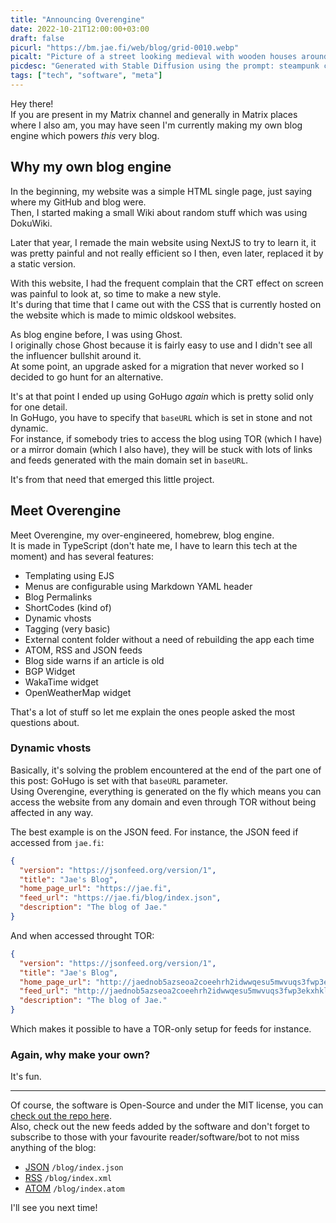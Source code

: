 ```yaml
---
title: "Announcing Overengine"
date: 2022-10-21T12:00:00+03:00
draft: false
picurl: "https://bm.jae.fi/web/blog/grid-0010.webp"
picalt: "Picture of a street looking medieval with wooden houses around"
picdesc: "Generated with Stable Diffusion using the prompt: steampunk city photorealistic; upscaled using chaiNNer"
tags: ["tech", "software", "meta"]
---
```


Hey there!  
If you are present in my Matrix channel and generally in Matrix places where I also am, you may have seen I'm currently making my own blog engine which powers _this_ very blog.

## Why my own blog engine

In the beginning, my website was a simple HTML single page, just saying where my GitHub and blog were.  
Then, I started making a small Wiki about random stuff which was using DokuWiki.

Later that year, I remade the main website using NextJS to try to learn it, it was pretty painful and not really efficient so I then, even later, replaced it by a static version.

With this website, I had the frequent complain that the CRT effect on screen was painful to look at, so time to make a new style.  
It's during that time that I came out with the CSS that is currently hosted on the website which is made to mimic oldskool websites.

As blog engine before, I was using Ghost.  
I originally chose Ghost because it is fairly easy to use and I didn't see all the influencer bullshit around it.  
At some point, an upgrade asked for a migration that never worked so I decided to go hunt for an alternative.

It's at that point I ended up using GoHugo _again_ which is pretty solid only for one detail.  
In GoHugo, you have to specify that `baseURL` which is set in stone and not dynamic.  
For instance, if somebody tries to access the blog using TOR (which I have) or a mirror domain (which I also have), they will be stuck with lots of links and feeds generated with the main domain set in `baseURL`.

It's from that need that emerged this little project.

## Meet Overengine

Meet Overengine, my over-engineered, homebrew, blog engine.  
It is made in TypeScript (don't hate me, I have to learn this tech at the moment) and has several features:

- Templating using EJS
- Menus are configurable using Markdown YAML header
- Blog Permalinks
- ShortCodes (kind of)
- Dynamic vhosts
- Tagging (very basic)
- External content folder without a need of rebuilding the app each time
- ATOM, RSS and JSON feeds
- Blog side warns if an article is old
- BGP Widget
- WakaTime widget
- OpenWeatherMap widget

That's a lot of stuff so let me explain the ones people asked the most questions about.

### Dynamic vhosts

Basically, it's solving the problem encountered at the end of the part one of this post: GoHugo is set with that `baseURL` parameter.  
Using Overengine, everything is generated on the fly which means you can access the website from any domain and even through TOR without being affected in any way.

The best example is on the JSON feed. For instance, the JSON feed if accessed from `jae.fi`:

```json
{
  "version": "https://jsonfeed.org/version/1",
  "title": "Jae's Blog",
  "home_page_url": "https://jae.fi",
  "feed_url": "https://jae.fi/blog/index.json",
  "description": "The blog of Jae."
}
```

And when accessed throught TOR:

```json
{
  "version": "https://jsonfeed.org/version/1",
  "title": "Jae's Blog",
  "home_page_url": "http://jaednob5azseoa2coeehrh2idwwqesu5mwvuqs3fwp3ekxhkl2lfpuyd.onion",
  "feed_url": "http://jaednob5azseoa2coeehrh2idwwqesu5mwvuqs3fwp3ekxhkl2lfpuyd.onion/blog/index.json",
  "description": "The blog of Jae."
}
```

Which makes it possible to have a TOR-only setup for feeds for instance.

### Again, why make your own?

It's fun.

---

Of course, the software is Open-Source and under the MIT license, you can [check out the repo here](https://sr.ht/~jae/Overengine/).  
Also, check out the new feeds added by the software and don't forget to subscribe to those with your favourite reader/software/bot to not miss anything of the blog:

- [JSON](/blog/index.json) `/blog/index.json`
- [RSS](/blog/index.xml) `/blog/index.xml`
- [ATOM](/blog/index.atom) `/blog/index.atom`

I'll see you next time!
